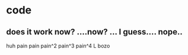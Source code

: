 # code
## does it work now? ....now? ... I guess.... nope..
huh pain pain pain^2 pain^3 pain^4
L bozo
